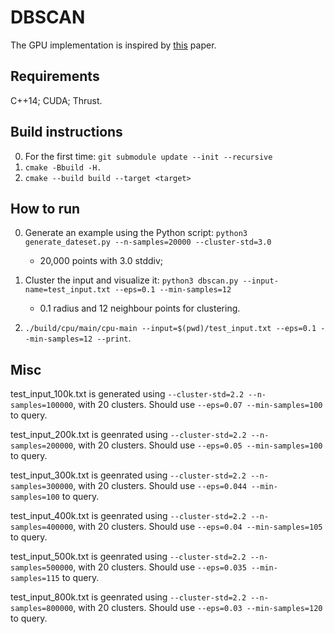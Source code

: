 # DBSCAN

The GPU implementation is inspired by 
[this](https://www.sciencedirect.com/science/article/pii/S1877050913003438) 
paper.

## Requirements
C++14; CUDA; Thrust.

## Build instructions
0. For the first time: `git submodule update --init --recursive`
1. `cmake -Bbuild -H.`
2. `cmake --build build --target <target>`

## How to run

0. Generate an example using the Python script:
`python3 generate_dateset.py --n-samples=20000 --cluster-std=3.0`
    - 20,000 points with 3.0 stddiv;

1. Cluster the input and visualize it:
`python3 dbscan.py --input-name=test_input.txt --eps=0.1 --min-samples=12`
    - 0.1 radius and 12 neighbour points for clustering.

2. `./build/cpu/main/cpu-main --input=$(pwd)/test_input.txt --eps=0.1 --min-samples=12 --print`.

## Misc
test_input_100k.txt is generated using `--cluster-std=2.2 --n-samples=100000`,
with 20 clusters. Should use `--eps=0.07 --min-samples=100` to query.

test_input_200k.txt is geenrated using `--cluster-std=2.2 --n-samples=200000`,
with 20 clusters. Should use `--eps=0.05 --min-samples=100` to query.

test_input_300k.txt is geenrated using `--cluster-std=2.2 --n-samples=300000`,
with 20 clusters. Should use `--eps=0.044 --min-samples=100` to query.

test_input_400k.txt is geenrated using `--cluster-std=2.2 --n-samples=400000`,
with 20 clusters. Should use `--eps=0.04 --min-samples=105` to query.

test_input_500k.txt is geenrated using `--cluster-std=2.2 --n-samples=500000`,
with 20 clusters. Should use `--eps=0.035 --min-samples=115` to query.

test_input_800k.txt is geenrated using `--cluster-std=2.2 --n-samples=800000`,
with 20 clusters. Should use `--eps=0.03 --min-samples=120` to query.